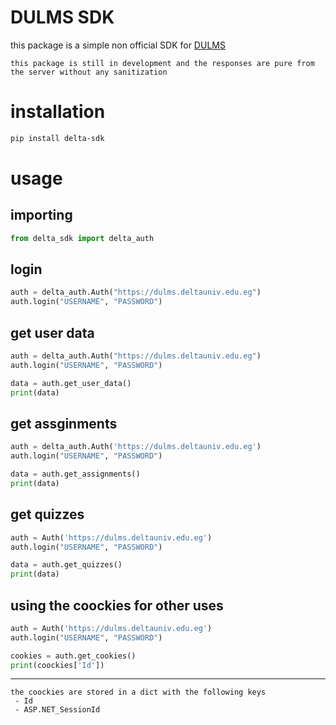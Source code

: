 # DULMS SDK

this package is a simple non official SDK for [DULMS](https://dulms.deltauniv.edu.eg/login.aspx)

```note
this package is still in development and the responses are pure from the server without any sanitization

```

# installation
```bash
pip install delta-sdk
```

# usage
## importing
```python
from delta_sdk import delta_auth
```

## login
```python
auth = delta_auth.Auth("https://dulms.deltauniv.edu.eg")
auth.login("USERNAME", "PASSWORD")
```

## get user data
```python
auth = delta_auth.Auth("https://dulms.deltauniv.edu.eg")
auth.login("USERNAME", "PASSWORD")

data = auth.get_user_data()
print(data)
```

## get assginments
```python
auth = delta_auth.Auth('https://dulms.deltauniv.edu.eg')
auth.login("USERNAME", "PASSWORD")

data = auth.get_assignments()
print(data)
```

## get quizzes
```python
auth = Auth('https://dulms.deltauniv.edu.eg')
auth.login("USERNAME", "PASSWORD")

data = auth.get_quizzes()
print(data)
```

## using the coockies for other uses

```python
auth = Auth('https://dulms.deltauniv.edu.eg')
auth.login("USERNAME", "PASSWORD")

cookies = auth.get_cookies()
print(coockies['Id'])
```
____
```note
the coockies are stored in a dict with the following keys
 - Id
 - ASP.NET_SessionId
```




